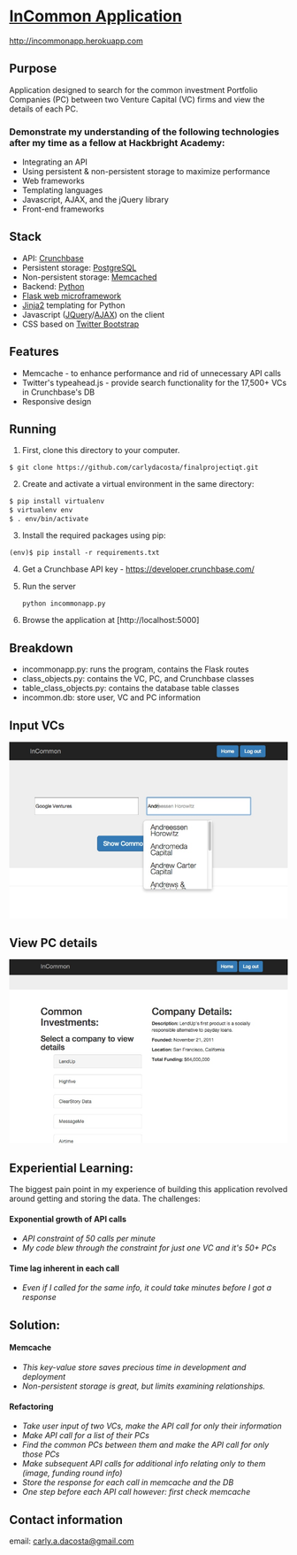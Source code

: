 # [InCommon Application](http://incommonapp.herokuapp.com)

http://incommonapp.herokuapp.com

## Purpose

Application designed to search for the common investment Portfolio Companies (PC) between two Venture Capital (VC) firms and view the details of each PC.

### Demonstrate my understanding of the following technologies after my time as a fellow at Hackbright Academy:
* Integrating an API
* Using persistent & non-persistent storage to maximize performance
* Web frameworks
* Templating languages
* Javascript, AJAX, and the jQuery library
* Front-end frameworks

## Stack

* API: [Crunchbase](https://developer.crunchbase.com/)
* Persistent storage: [PostgreSQL](http://www.postgresql.org/)
* Non-persistent storage: [Memcached](http://memcached.org/)
* Backend: [Python](https://www.python.org/)
* [Flask web microframework](http://flask.pocoo.org/)
* [Jinja2](http://jinja.pocoo.org/docs/dev/) templating for Python
* Javascript ([JQuery](http://jquery.com/)/[AJAX](http://api.jquery.com/category/ajax/)) on the client
* CSS based on [Twitter Bootstrap](http://twitter.github.com/bootstrap/)

## Features

* Memcache - to enhance performance and rid of unnecessary API calls
* Twitter's typeahead.js - provide search functionality for the 17,500+ VCs in Crunchbase's DB
* Responsive design

## Running

1) First, clone this directory to your computer.

<pre><code>$ git clone https://github.com/carlydacosta/finalprojectiqt.git</code></pre>

2) Create and activate a virtual environment in the same directory: 

<pre><code>$ pip install virtualenv
$ virtualenv env
$ . env/bin/activate 
</code></pre>

3) Install the required packages using pip:

<pre><code>(env)$ pip install -r requirements.txt
</code></pre>

4) Get a Crunchbase API key - https://developer.crunchbase.com/

5) Run the server
    ```
    python incommonapp.py
    ```
6) Browse the application at [http://localhost:5000]


## Breakdown
* incommonapp.py: runs the program, contains the Flask routes
* class_objects.py:  contains the VC, PC, and Crunchbase classes
* table_class_objects.py:  contains the database table classes
* incommon.db:  store user, VC and PC information

## Input VCs
![picture](https://github.com/carlydacosta/finalprojectiqt/blob/master/static/incommon1.jpg)

## View PC details
![picture](https://github.com/carlydacosta/finalprojectiqt/blob/master/static/incommon2.jpg)

## Experiential Learning:

The biggest pain point in my experience of building this application revolved around getting and storing the data.  The challenges:

#### Exponential growth of API calls
* *API constraint of 50 calls per minute*
* *My code blew through the constraint for just one VC and it's 50+ PCs*

#### Time lag inherent in each call
* *Even if I called for the same info, it could take minutes before I got a response*


## Solution:

#### Memcache
* *This key-value store saves precious time in development and deployment*
* *Non-persistent storage is great, but limits examining relationships.*

#### Refactoring
* *Take user input of two VCs, make the API call for only their information*
* *Make API call for a list of their PCs*
* *Find the common PCs between them and make the API call for only those PCs*
* *Make subsequent API calls for additional info relating only to them (image, funding round info)*
* *Store the response for each call in  memcache and the DB*
* *One step before each API call however: first check memcache*

Contact information
---------------------------------
email: carly.a.dacosta@gmail.com
